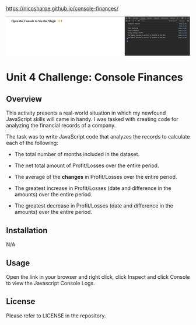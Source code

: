 https://nicosharpe.github.io/console-finances/

<img src="./images/Screenshot 2024-01-02 215341.png">

# Unit 4 Challenge: Console Finances

## Overview

This activity presents a real-world situation in which my newfound JavaScript skills will came in handy. I was tasked with creating code for analyzing the financial records of a company. 


The task was to write JavaScript code that analyzes the records to calculate each of the following:

* The total number of months included in the dataset.

* The net total amount of Profit/Losses over the entire period.

* The average of the **changes** in Profit/Losses over the entire period.

* The greatest increase in Profit/Losses (date and difference in the amounts) over the entire period.

* The greatest decrease in Profit/Losses (date and difference in the amounts) over the entire period.

## Installation

N/A

## Usage

Open the link in your browser and right click, click Inspect and click Console to view the Javascript Console Logs.

## License

Please refer to LICENSE in the repository.